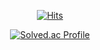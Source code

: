 <div align=center>

[![Hits](https://hits.seeyoufarm.com/api/count/incr/badge.svg?url=https%3A%2F%2Fgithub.com%2Fgjbae1212%2Fhit-counter)](https://hits.seeyoufarm.com)

[![Solved.ac Profile](http://mazassumnida.wtf/api/v2/generate_badge?boj=cubic0915)](https://solved.ac/cubic0915/)

</div>